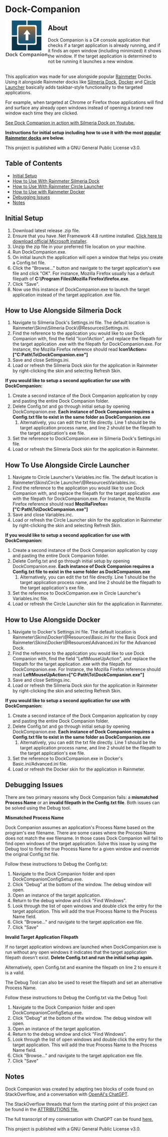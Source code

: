 # Dock-Companion

<img src="https://github.com/tronfacex/Dock-Companion/blob/master/DC-Logo-Text.png" width="27%" ALIGN="left"></img>

<h2 id="about">About</h2>
Dock Companion is a C# console application that checks if a target application is already running, and if it finds an open window (including minimized) it shows the window. If the target application is determined to not be running it launches a new window.</br></br>

This application was made for use alongside popular <a href="https://www.rainmeter.net/">Rainmeter</a> Docks. Using it alongside Rainmeter docks like <a href="https://visualskins.com/skin/silmeria-dock">Silmeria Dock</a>, <a href="https://visualskins.com/skin/docker">Docker</a> and <a href="https://visualskins.com/skin/circle-launcher">Circle Launcher</a> basically adds taskbar-style functionality to the targeted applications. 

For example, when targeted at Chrome or Firefox those applications will find and surface any already open windows instead of opening a brand new window each time they are clicked. 

<a href="https://youtu.be/xzfQBbNfqNo">See Dock Companion in action with Silmeria Dock on Youtube.</a>

<strong>Instructions for initial setup including how to use it with the most <a href="https://visualskins.com/rainmeter-docks">popular Rainmeter docks</a> are below.</strong>

This project is published with a GNU General Public License v3.0.

<h2 id="table-of-contents">Table of Contents</h2>
<ul>
    <li><a href="#initial-setup">Initial Setup</a></li>
    <li><a href="#how-to-use-alongside-silmeria">How to Use With Rainmeter Silmeria Dock</a></li>
    <li><a href="#how-to-use-alongside-circle-launcher">How to Use With Rainmeter Circle Launcher</a></li>
    <li><a href="#how-to-use-alongside-docker">How to Use with Rainmeter Docker</a></li>
    <li><a href="#debugging-issues">Debugging Issues</a></li>
    <li><a href="#notes">Notes</a></li>
</ul>

<h2 id="initial-setup">Initial Setup</h2>
<ol>
    <li>Download latest release .zip file.</li>
    <li>Ensure that you have .Net Framework 4.8 runtime installed. <a href="https://dotnet.microsoft.com/en-us/download/dotnet-framework/thank-you/net48-web-installer"> Click here to download official Microsoft installer</a>.</li>
    <li>Unzip the zip file in your preferred file location on your machine.</li>
    <li>Run DockCompanion.exe.</li>
    <li>On initial launch the application will open a window that helps you create a Config.txt file.</li>
    <li>Click the "Browse..." button and navigate to the target application's exe file and click "OK". For instance, Mozilla Firefox usually has a default filepath of <strong>C:\Program Files\Mozilla Firefox\firefox.exe</strong>.</li>
    <li>Click "Save".</li>
    <li>Now use this instance of DockCompanion.exe to launch the target application instead of the target application .exe file.</li>
</ol>

<h2 id="how-to-use-alongside-silmeria">How to Use Alongside Silmeria Dock</h2>
<ol>
  <li>Navigate to Silmeria Dock's Settings.ini file. The default location is Rainmeter\Skins\Silmeria Dock\@Resources\Settings.ini.</li>
  <li>Find the reference to the application you would like to use Dock Companion with, find the field "Icon1Action", and replace the filepath for the target application .exe with the filepath for DockCompanion.exe. For Instance, the Mozilla Firefox reference should read <strong>Icon1Action=["C:Path\To\DockCompanion.exe"]</strong></li>
  <li>Save and close Settings.ini.</li>
  <li>Load or refresh the Silmeria Dock skin for the application in Rainmeter by right-clicking the skin and selecting Refresh Skin.</li>
</ol>

<strong>If you would like to setup a second application for use with DockCompanion:</strong>
<ol>
  <li>Create a second instance of the Dock Companion application by copy and pasting the entire Dock Companion folder.</li>
  <li>Delete Config.txt and go through initial setup by opening DockCompanion.exe. <strong>Each instance of Dock Companion requires a Config.txt file to exist in the same folder as DockCompanion.exe</strong>
    <ol type="2a">
        <li>Alternatively, you can edit the txt file directly. Line 1 should be the target application process name, and line 2 should be the filepath to the target application's exe file.</li>
    </ol>
  <li>Set the reference to DockCompanion.exe in Silmeria Dock's Settings.ini file.</li>
  <li>Load or refresh the Silmeria Dock skin for the application in Rainmeter.</li>
</ol>

<h2 id="how-to-use-alongside-circle-launcher">How To Use Alongside Circle Launcher</h2>
<ol>
  <li>Navigate to Circle Launcher's Variables.inc file. The default location is Rainmeter\Skins\Circle Launcher\@Resources\Variables.inc.</li>
  <li>Find the reference to the application you would like to use Dock Companion with, and replace the filepath for the target application .exe with the filepath for DockCompanion.exe. For Instance, the Mozilla Firefox reference should read <strong>MozillaFirefox=["C:Path\To\DockCompanion.exe"]</strong></li>
  <li>Save and close Variables.inc.</li>
  <li>Load or refresh the Circle Launcher skin for the application in Rainmeter by right-clicking the skin and selecting Refresh Skin.</li>
</ol>


<strong>If you would like to setup a second application for use with DockCompanion:</strong>
<ol>
  <li>Create a second instance of the Dock Companion application by copy and pasting the entire Dock Companion folder.</li>
  <li>Delete Config.txt and go through initial setup by opening DockCompanion.exe. <strong>Each instance of Dock Companion requires a Config.txt file to exist in the same folder as DockCompanion.exe</strong>
    <ol type="2a">
        <li>Alternatively, you can edit the txt file directly. Line 1 should be the target application process name, and line 2 should be the filepath to the target application's exe file.</li>
    </ol>
  <li>Set the reference to DockCompanion.exe in Circle Launcher's Variables.inc file.</li>
  <li>Load or refresh the Circle Launcher skin for the application in Rainmeter.</li>
</ol>

<h2 id="how-to-use-alongside-docker">How to Use Alongside Docker</h2>
<ol>
  <li>Navigate to Docker's Settings.ini file. The default location is Rainmeter\Skins\Docker\@Resources\Basic.ini for the Basic Dock and Rainmeter\Skins\Docker\@Resources\Advanced.ini for the Advanced Dock.</li>
  <li>Find the reference to the application you would like to use Dock Companion with, find the field "LeftMouseUpAction", and replace the filepath for the target application .exe with the filepath for DockCompanion.exe. For Instance, the Mozilla Firefox reference should read <strong>LeftMouseUpAction=["C:Path\To\DockCompanion.exe"]</strong></li>
  <li>Save and close Settings.inc.</li>
  <li>Load or refresh the Silmeria Dock skin for the application in Rainmeter by right-clicking the skin and selecting Refresh Skin.</li>
</ol>

<strong>If you would like to setup a second application for use with DockCompanion:</strong>
<ol>
  <li>Create a second instance of the Dock Companion application by copy and pasting the entire Dock Companion folder.</li>
  <li>Delete Config.txt and go through initial setup by opening DockCompanion.exe. <strong>Each instance of Dock Companion requires a Config.txt file to exist in the same folder as DockCompanion.exe</strong>
    <ol type="2a">
        <li>Alternatively, you can edit the txt file directly. Line 1 should be the target application process name, and line 2 should be the filepath to the target application's exe file.</li>
    </ol>
  <li>Set the reference to DockCompanion.exe in Docker's Basic.ini/Advanced.ini file.</li>
  <li>Load or refresh the Docker skin for the application in Rainmeter.</li>
</ol>

<h2 id="debugging-issues">Debugging Issues</h2>
<p>There are two primary reasons why Dock Companion fails: a <strong>mismatched Process Name</strong> or an <strong>invalid filepath in the Config.txt file</strong>. Both issues can be solved using the Debug tool.</p>

<p><strong>Mismatched Process Name</strong>

Dock Companion assumes an application's Process Name based on the program's exe filename. There are some cases where the Process Name does not match the exe filename. In those cases Dock Companion will fail to find open windows of the target application. Solve this issue by using the Debug tool to find the true Process Name for a given window and override the original Config.txt file.

Follow these instructions to Debug the Config.txt:
<ol>
  <li>Navigate to the Dock Companion folder and open DockCompanionConfigSetup.exe.</li>
  <li>Click "Debug" at the bottom of the window. The debug window will open.</li>
  <li>Open an instance of the target application.</li>
  <li>Return to the debug window and click "Find Windows".</li>
  <li>Look through the list of open windows and double click the entry for the target application. This will add the true Process Name to the Process Name field.</li>
  <li>Click "Browse..." and navigate to the target application exe file.</li>
  <li>Click "Save"</li>
</ol></p>


<p><strong>Invalid Target Application Filepath</strong>

If no target application windows are launched when DockCompanion.exe is run without any open windows it indicates that the target application filepath doesn't exist. <strong>Delete Config.txt and run the initial setup again.</strong>

Alternatively, open Config.txt and examine the filepath on line 2 to ensure it is a valid.

The Debug Tool can also be used to reset the filepath and set an alternative Process Name. 

Follow these instructions to Debug the Config.txt via the Debug Tool:
<ol>
  <li>Navigate to the Dock Companion folder and open DockCompanionConfigSetup.exe.</li>
  <li>Click "Debug" at the bottom of the window. The debug window will open.</li>
  <li>Open an instance of the target application.</li>
  <li>Return to the debug window and click "Find Windows".</li>
  <li>Look through the list of open windows and double click the entry for the target application. This will add the true Process Name to the Process Name field.</li>
  <li>Click "Browse..." and navigate to the target application exe file.</li>
  <li>Click "Save"</li>
</ol></p>

<h2 id="notes">Notes</h2>
<p>Dock Companion was created by adapting two blocks of code found on StackOverflow, and a conversation with <a href="https://openai.com/"> OpenAI's ChatGPT</a>.</p>

The StackOverflow threads that form the starting point of this project can be found in the [ATTRIBUTIONS file.](ATTRIBUTIONS.md)

The full transcript of my conversation with ChatGPT can be found [here.](ChatGPT-Transcript-1-26-22.pdf)

This project is published with a GNU General Public License v3.0.
